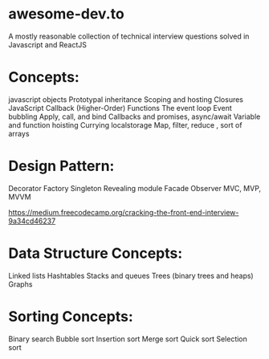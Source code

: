 # awesome-dev.to
A mostly reasonable collection of technical interview questions solved in Javascript and ReactJS

# Concepts:

javascript objects
Prototypal inheritance
Scoping and hosting
Closures
JavaScript Callback (Higher-Order) Functions
The event loop
Event bubbling
Apply, call, and bind
Callbacks and promises, async/await
Variable and function hoisting
Currying
localstorage
Map, filter, reduce , sort of arrays

# Design Pattern:

Decorator
Factory
Singleton
Revealing module
Facade
Observer
MVC, MVP, MVVM

https://medium.freecodecamp.org/cracking-the-front-end-interview-9a34cd46237

# Data Structure Concepts:

Linked lists
Hashtables
Stacks and queues
Trees (binary trees and heaps)
Graphs

# Sorting Concepts:

Binary search
Bubble sort
Insertion sort
Merge sort
Quick sort
Selection sort

